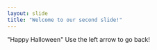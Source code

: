 ```yaml
---
layout: slide
title: "Welcome to our second slide!"
---
```

"Happy Halloween"
Use the left arrow to go back!
